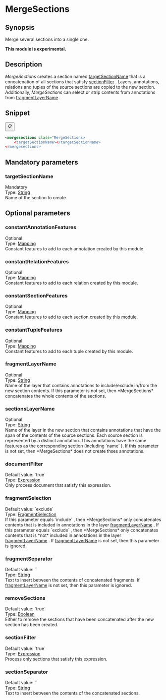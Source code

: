 <h1 class="module">MergeSections</h1>

## Synopsis

Merge several sections into a single one.

**This module is experimental.**

## Description

 *MergeSections* creates a section named <a href="#targetSectionName" class="param">targetSectionName</a> that is a concatenation of all sections that satisfy <a href="#sectionFilter" class="param">sectionFilter</a> . Layers, annotations, relations and tuples of the source sections are copied to the new section. Additionally, *MergeSections* can select or strip contents from annotations from <a href="#fragmentLayerName" class="param">fragmentLayerName</a> .

## Snippet



<button class="copy-code-button" title="Copy to clipboard" onclick="copy_code(this)">📋</button>
```xml
<mergesections class="MergeSections>
    <targetSectionName></targetSectionName>
</mergesections>
```

## Mandatory parameters

<h3 id="targetSectionName" class="param">targetSectionName</h3>

<div class="param-level param-level-mandatory">Mandatory
</div>
<div class="param-type">Type: <a href="../converter/java.lang.String" class="converter">String</a>
</div>
Name of the section to create.

## Optional parameters

<h3 id="constantAnnotationFeatures" class="param">constantAnnotationFeatures</h3>

<div class="param-level param-level-optional">Optional
</div>
<div class="param-type">Type: <a href="../converter/fr.inra.maiage.bibliome.alvisnlp.core.module.types.Mapping" class="converter">Mapping</a>
</div>
Constant features to add to each annotation created by this module.

<h3 id="constantRelationFeatures" class="param">constantRelationFeatures</h3>

<div class="param-level param-level-optional">Optional
</div>
<div class="param-type">Type: <a href="../converter/fr.inra.maiage.bibliome.alvisnlp.core.module.types.Mapping" class="converter">Mapping</a>
</div>
Constant features to add to each relation created by this module.

<h3 id="constantSectionFeatures" class="param">constantSectionFeatures</h3>

<div class="param-level param-level-optional">Optional
</div>
<div class="param-type">Type: <a href="../converter/fr.inra.maiage.bibliome.alvisnlp.core.module.types.Mapping" class="converter">Mapping</a>
</div>
Constant features to add to each section created by this module.

<h3 id="constantTupleFeatures" class="param">constantTupleFeatures</h3>

<div class="param-level param-level-optional">Optional
</div>
<div class="param-type">Type: <a href="../converter/fr.inra.maiage.bibliome.alvisnlp.core.module.types.Mapping" class="converter">Mapping</a>
</div>
Constant features to add to each tuple created by this module.

<h3 id="fragmentLayerName" class="param">fragmentLayerName</h3>

<div class="param-level param-level-optional">Optional
</div>
<div class="param-type">Type: <a href="../converter/java.lang.String" class="converter">String</a>
</div>
Name of the layer that contains annotations to include/exclude in/from the new section contents. If this parameter is not set, then *MergeSections* concatenates the whole contents of the sections.

<h3 id="sectionsLayerName" class="param">sectionsLayerName</h3>

<div class="param-level param-level-optional">Optional
</div>
<div class="param-type">Type: <a href="../converter/java.lang.String" class="converter">String</a>
</div>
Name of the layer in the new section that contains annotations that have the span of the contents of the source sections. Each source section is represented by a distinct annotation. This annotations have the same features as the corresponding section (including `name` ). If this parameter is not set, then *MergeSections* does not create thses annotations.

<h3 id="documentFilter" class="param">documentFilter</h3>

<div class="param-level param-level-default-value">Default value: `true`
</div>
<div class="param-type">Type: <a href="../converter/fr.inra.maiage.bibliome.alvisnlp.core.corpus.expressions.Expression" class="converter">Expression</a>
</div>
Only process document that satisfy this expression.

<h3 id="fragmentSelection" class="param">fragmentSelection</h3>

<div class="param-level param-level-default-value">Default value: `exclude`
</div>
<div class="param-type">Type: <a href="../converter/fr.inra.maiage.bibliome.alvisnlp.bibliomefactory.modules.clone.FragmentSelection" class="converter">FragmentSelection</a>
</div>
If this parameter equals `include` , then *MergeSections* only concatenates contents that is included in annotations in the layer <a href="#fragmentLayerName" class="param">fragmentLayerName</a> . If this parameter equals `exclude` , then *MergeSections* only concatenates contents that is *not* included in annotations in the layer <a href="#fragmentLayerName" class="param">fragmentLayerName</a> . If <a href="#fragmentLayerName" class="param">fragmentLayerName</a> is not set, then this parameter is ignored.

<h3 id="fragmentSeparator" class="param">fragmentSeparator</h3>

<div class="param-level param-level-default-value">Default value: ``
</div>
<div class="param-type">Type: <a href="../converter/java.lang.String" class="converter">String</a>
</div>
Text to insert between the contents of concatenated fragments. If <a href="#fragmentLayerName" class="param">fragmentLayerName</a> is not set, then this parameter is ignored.

<h3 id="removeSections" class="param">removeSections</h3>

<div class="param-level param-level-default-value">Default value: `true`
</div>
<div class="param-type">Type: <a href="../converter/java.lang.Boolean" class="converter">Boolean</a>
</div>
Either to remove the sections that have been concatenated after the new section has been created.

<h3 id="sectionFilter" class="param">sectionFilter</h3>

<div class="param-level param-level-default-value">Default value: `true`
</div>
<div class="param-type">Type: <a href="../converter/fr.inra.maiage.bibliome.alvisnlp.core.corpus.expressions.Expression" class="converter">Expression</a>
</div>
Process only sections that satisfy this expression.

<h3 id="sectionSeparator" class="param">sectionSeparator</h3>

<div class="param-level param-level-default-value">Default value: ``
</div>
<div class="param-type">Type: <a href="../converter/java.lang.String" class="converter">String</a>
</div>
Text to insert between the contents of the concatenated sections.

